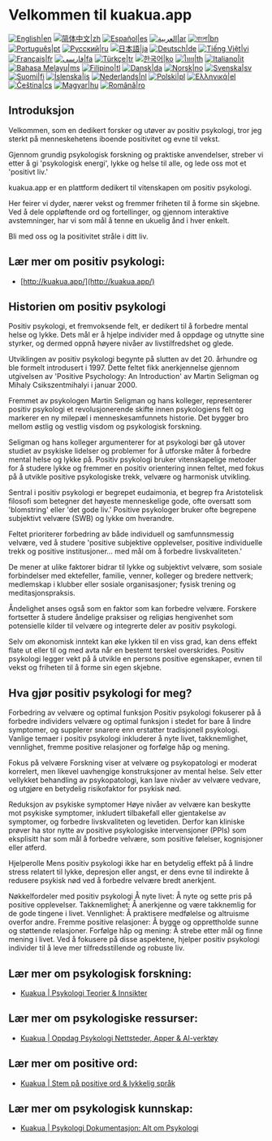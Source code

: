 # Velkommen til kuakua.app

[![English|en](https://img.shields.io/badge/lang-en-green.svg)](README.md)
[![简体中文|zh](https://img.shields.io/badge/lang-zh-red.svg)](README.zh.md)
[![Español|es](https://img.shields.io/badge/lang-es-yellow.svg)](README.es.md)
[![العربية|ar](https://img.shields.io/badge/lang-ar-lightgrey.svg)](README.ar.md)
[![বাংলা|bn](https://img.shields.io/badge/lang-bn-blue.svg)](README.bn.md)
[![Português|pt](https://img.shields.io/badge/lang-pt-brightgreen.svg)](README.pt.md)
[![Русский|ru](https://img.shields.io/badge/lang-ru-darkblue.svg)](README.ru.md)
[![日本語|ja](https://img.shields.io/badge/lang-ja-orange.svg)](README.ja.md)
[![Deutsch|de](https://img.shields.io/badge/lang-de-black.svg)](README.de.md)
[![Tiếng Việt|vi](https://img.shields.io/badge/lang-vi-darkgreen.svg)](README.vi.md)
[![Français|fr](https://img.shields.io/badge/lang-fr-blue.svg)](README.fr.md)
[![فارسی|fa](https://img.shields.io/badge/lang-fa-purple.svg)](README.fa.md)
[![Türkçe|tr](https://img.shields.io/badge/lang-tr-darkred.svg)](README.tr.md)
[![한국어|ko](https://img.shields.io/badge/lang-ko-cyan.svg)](README.ko.md)
[![ไทย|th](https://img.shields.io/badge/lang-th-gold.svg)](README.th.md)
[![Italiano|it](https://img.shields.io/badge/lang-it-darkorange.svg)](README.it.md)
[![Bahasa Melayu|ms](https://img.shields.io/badge/lang-ms-teal.svg)](README.ms.md)
[![Filipino|tl](https://img.shields.io/badge/lang-tl-pink.svg)](README.tl.md)
[![Dansk|da](https://img.shields.io/badge/lang-da-darkblue.svg)](README.da.md)
[![Norsk|no](https://img.shields.io/badge/lang-no-lightblue.svg)](README.no.md)
[![Svenska|sv](https://img.shields.io/badge/lang-sv-darkgreen.svg)](README.sv.md)
[![Suomi|fi](https://img.shields.io/badge/lang-fi-blue.svg)](README.fi.md)
[![Íslenska|is](https://img.shields.io/badge/lang-is-darkred.svg)](README.is.md)
[![Nederlands|nl](https://img.shields.io/badge/lang-nl-orange.svg)](README.nl.md)
[![Polski|pl](https://img.shields.io/badge/lang-pl-purple.svg)](README.pl.md)
[![Ελληνικά|el](https://img.shields.io/badge/lang-el-lightblue.svg)](README.el.md)
[![Čeština|cs](https://img.shields.io/badge/lang-cs-darkblue.svg)](README.cs.md)
[![Magyar|hu](https://img.shields.io/badge/lang-hu-red.svg)](README.hu.md)
[![Română|ro](https://img.shields.io/badge/lang-ro-green.svg)](README.ro.md)

## Introduksjon

Velkommen, som en dedikert forsker og utøver av positiv psykologi, tror jeg sterkt på menneskehetens iboende positivitet og evne til vekst.

Gjennom grundig psykologisk forskning og praktiske anvendelser, streber vi etter å gi 'psykologisk energi', lykke og helse til alle, og lede oss mot et 'positivt liv.'

kuakua.app er en plattform dedikert til vitenskapen om positiv psykologi.

Her feirer vi dyder, nærer vekst og fremmer friheten til å forme sin skjebne. Ved å dele oppløftende ord og fortellinger, og gjennom interaktive avstemninger, har vi som mål å tenne en ukuelig ånd i hver enkelt.

Bli med oss og la positivitet stråle i ditt liv.

## Lær mer om positiv psykologi:

- [http://kuakua.app/](http://kuakua.app/)

## Historien om positiv psykologi

Positiv psykologi, et fremvoksende felt, er dedikert til å forbedre mental helse og lykke. Dets mål er å hjelpe individer med å oppdage og utnytte sine styrker, og dermed oppnå høyere nivåer av livstilfredshet og glede.

Utviklingen av positiv psykologi begynte på slutten av det 20. århundre og ble formelt introdusert i 1997. Dette feltet fikk anerkjennelse gjennom utgivelsen av 'Positive Psychology: An Introduction' av Martin Seligman og Mihaly Csikszentmihalyi i januar 2000.

Fremmet av psykologen Martin Seligman og hans kolleger, representerer positiv psykologi et revolusjonerende skifte innen psykologiens felt og markerer en ny milepæl i menneskesamfunnets historie. Det bygger bro mellom østlig og vestlig visdom og psykologisk forskning.

Seligman og hans kolleger argumenterer for at psykologi bør gå utover studiet av psykiske lidelser og problemer for å utforske måter å forbedre mental helse og lykke på. Positiv psykologi bruker vitenskapelige metoder for å studere lykke og fremmer en positiv orientering innen feltet, med fokus på å utvikle positive psykologiske trekk, velvære og harmonisk utvikling.

Sentral i positiv psykologi er begrepet eudaimonia, et begrep fra Aristotelisk filosofi som betegner det høyeste menneskelige gode, ofte oversatt som 'blomstring' eller 'det gode liv.' Positive psykologer bruker ofte begrepene subjektivt velvære (SWB) og lykke om hverandre.

Feltet prioriterer forbedring av både individuell og samfunnsmessig velvære, ved å studere 'positive subjektive opplevelser, positive individuelle trekk og positive institusjoner... med mål om å forbedre livskvaliteten.'

De mener at ulike faktorer bidrar til lykke og subjektivt velvære, som sosiale forbindelser med ektefeller, familie, venner, kolleger og bredere nettverk; medlemskap i klubber eller sosiale organisasjoner; fysisk trening og meditasjonspraksis.

Åndelighet anses også som en faktor som kan forbedre velvære. Forskere fortsetter å studere åndelige praksiser og religiøs hengivenhet som potensielle kilder til velvære og integrerte deler av positiv psykologi.

Selv om økonomisk inntekt kan øke lykken til en viss grad, kan dens effekt flate ut eller til og med avta når en bestemt terskel overskrides. Positiv psykologi legger vekt på å utvikle en persons positive egenskaper, evnen til vekst og friheten til å forme sin egen skjebne.

## Hva gjør positiv psykologi for meg?

Forbedring av velvære og optimal funksjon Positiv psykologi fokuserer på å forbedre individers velvære og optimal funksjon i stedet for bare å lindre symptomer, og supplerer snarere enn erstatter tradisjonell psykologi. Vanlige temaer i positiv psykologi inkluderer å nyte livet, takknemlighet, vennlighet, fremme positive relasjoner og forfølge håp og mening.

Fokus på velvære Forskning viser at velvære og psykopatologi er moderat korrelert, men likevel uavhengige konstruksjoner av mental helse. Selv etter vellykket behandling av psykopatologi, kan lave nivåer av velvære vedvare, og utgjøre en betydelig risikofaktor for psykisk nød.

Reduksjon av psykiske symptomer Høye nivåer av velvære kan beskytte mot psykiske symptomer, inkludert tilbakefall eller gjentakelse av symptomer, og forbedre livskvaliteten og levetiden. Derfor kan kliniske prøver ha stor nytte av positive psykologiske intervensjoner (PPIs) som eksplisitt har som mål å forbedre velvære, som positive følelser, kognisjoner eller atferd.

Hjelperolle Mens positiv psykologi ikke har en betydelig effekt på å lindre stress relatert til lykke, depresjon eller angst, er dens evne til indirekte å redusere psykisk nød ved å forbedre velvære bredt anerkjent.

Nøkkelfordeler med positiv psykologi Å nyte livet: Å nyte og sette pris på positive opplevelser. Takknemlighet: Å anerkjenne og være takknemlig for de gode tingene i livet. Vennlighet: Å praktisere medfølelse og altruisme overfor andre. Fremme positive relasjoner: Å bygge og opprettholde sunne og støttende relasjoner. Forfølge håp og mening: Å strebe etter mål og finne mening i livet. Ved å fokusere på disse aspektene, hjelper positiv psykologi individer til å leve mer tilfredsstillende og robuste liv.

## Lær mer om psykologisk forskning:

- [Kuakua | Psykologi Teorier & Innsikter](http://kuakua.app/theories-insights)

## Lær mer om psykologiske ressurser:

- [Kuakua | Oppdag Psykologi Nettsteder, Apper & AI-verktøy](http://kuakua.app/explore)

## Lær mer om positive ord:

- [Kuakua | Stem på positive ord & lykkelig språk](http://kuakua.app/vote)

## Lær mer om psykologisk kunnskap:

- [Kuakua | Psykologi Dokumentasjon: Alt om Psykologi](http://kuakua.app/docs)

